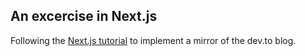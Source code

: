## An excercise in Next.js
Following the [Next.js tutorial](https://nextjs.org/learn/basics/create-nextjs-app) to implement a mirror of the dev.to blog.
